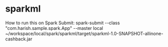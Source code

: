 # sparkml

How to run this on Spark Submit:
spark-submit --class "com.harish.sample.spark.App" --master local ~/workspace/local/spark/sparkml/target/sparkml-1.0-SNAPSHOT-allinone-cashback.jar


